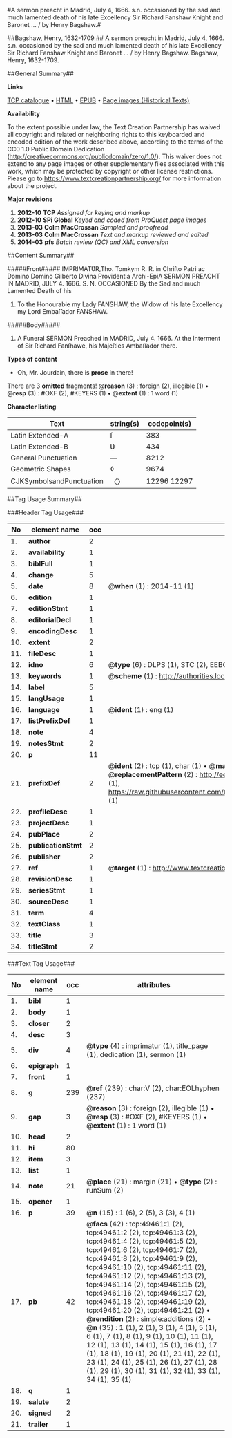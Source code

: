 #A sermon preacht in Madrid, July 4, 1666. s.n. occasioned by the sad and much lamented death of his late Excellency Sir Richard Fanshaw Knight and Baronet ... / by Henry Bagshaw.#

##Bagshaw, Henry, 1632-1709.##
A sermon preacht in Madrid, July 4, 1666. s.n. occasioned by the sad and much lamented death of his late Excellency Sir Richard Fanshaw Knight and Baronet ... / by Henry Bagshaw.
Bagshaw, Henry, 1632-1709.

##General Summary##

**Links**

[TCP catalogue](http://www.ota.ox.ac.uk/tcp/)  • 
[HTML](http://tei.it.ox.ac.uk/tcp/Texts-HTML/free/A29/A29270.html)  • 
[EPUB](http://tei.it.ox.ac.uk/tcp/Texts-EPUB/free/A29/A29270.epub) • 
[Page images (Historical Texts)](https://historicaltexts.jisc.ac.uk/eebo-11806735e)

**Availability**

To the extent possible under law, the Text Creation Partnership has waived all copyright and related or neighboring rights to this keyboarded and encoded edition of the work described above, according to the terms of the CC0 1.0 Public Domain Dedication (http://creativecommons.org/publicdomain/zero/1.0/). This waiver does not extend to any page images or other supplementary files associated with this work, which may be protected by copyright or other license restrictions. Please go to https://www.textcreationpartnership.org/ for more information about the project.

**Major revisions**

1. __2012-10__ __TCP__ *Assigned for keying and markup*
1. __2012-10__ __SPi Global__ *Keyed and coded from ProQuest page images*
1. __2013-03__ __Colm MacCrossan__ *Sampled and proofread*
1. __2013-03__ __Colm MacCrossan__ *Text and markup reviewed and edited*
1. __2014-03__ __pfs__ *Batch review (QC) and XML conversion*

##Content Summary##

#####Front#####
IMPRIMATƲR,Tho. Tomkym R. R. in Chriſto Patri ac Domino Domino Gilberto Divina Providentia Archi-EpiA SERMON PREACHT IN MADRID, JƲLY 4. 1666. S. N. OCCASIONED By the Sad and much Lamented Death of his
1. To the Honourable my Lady FANSHAW, the Widow of his late Excellency my Lord Embaſſador FANSHAW.

#####Body#####

1. A Funeral SERMON Preached in MADRID, July 4. 1666. At the Interment of Sir Richard Fanſhawe, his Majeſties Ambaſſador there.

**Types of content**

  * Oh, Mr. Jourdain, there is **prose** in there!

There are 3 **omitted** fragments! 
 @__reason__ (3) : foreign (2), illegible (1)  •  @__resp__ (3) : #OXF (2), #KEYERS (1)  •  @__extent__ (1) : 1 word (1)

**Character listing**


|Text|string(s)|codepoint(s)|
|---|---|---|
|Latin Extended-A|ſ|383|
|Latin Extended-B|Ʋ|434|
|General Punctuation|—|8212|
|Geometric Shapes|◊|9674|
|CJKSymbolsandPunctuation|〈〉|12296 12297|

##Tag Usage Summary##

###Header Tag Usage###

|No|element name|occ|attributes|
|---|---|---|---|
|1.|__author__|2||
|2.|__availability__|1||
|3.|__biblFull__|1||
|4.|__change__|5||
|5.|__date__|8| @__when__ (1) : 2014-11 (1)|
|6.|__edition__|1||
|7.|__editionStmt__|1||
|8.|__editorialDecl__|1||
|9.|__encodingDesc__|1||
|10.|__extent__|2||
|11.|__fileDesc__|1||
|12.|__idno__|6| @__type__ (6) : DLPS (1), STC (2), EEBO-CITATION (1), OCLC (1), VID (1)|
|13.|__keywords__|1| @__scheme__ (1) : http://authorities.loc.gov/ (1)|
|14.|__label__|5||
|15.|__langUsage__|1||
|16.|__language__|1| @__ident__ (1) : eng (1)|
|17.|__listPrefixDef__|1||
|18.|__note__|4||
|19.|__notesStmt__|2||
|20.|__p__|11||
|21.|__prefixDef__|2| @__ident__ (2) : tcp (1), char (1)  •  @__matchPattern__ (2) : ([0-9\-]+):([0-9IVX]+) (1), (.+) (1)  •  @__replacementPattern__ (2) : http://eebo.chadwyck.com/downloadtiff?vid=$1&page=$2 (1), https://raw.githubusercontent.com/textcreationpartnership/Texts/master/tcpchars.xml#$1 (1)|
|22.|__profileDesc__|1||
|23.|__projectDesc__|1||
|24.|__pubPlace__|2||
|25.|__publicationStmt__|2||
|26.|__publisher__|2||
|27.|__ref__|1| @__target__ (1) : http://www.textcreationpartnership.org/docs/. (1)|
|28.|__revisionDesc__|1||
|29.|__seriesStmt__|1||
|30.|__sourceDesc__|1||
|31.|__term__|4||
|32.|__textClass__|1||
|33.|__title__|3||
|34.|__titleStmt__|2||


###Text Tag Usage###

|No|element name|occ|attributes|
|---|---|---|---|
|1.|__bibl__|1||
|2.|__body__|1||
|3.|__closer__|2||
|4.|__desc__|3||
|5.|__div__|4| @__type__ (4) : imprimatur (1), title_page (1), dedication (1), sermon (1)|
|6.|__epigraph__|1||
|7.|__front__|1||
|8.|__g__|239| @__ref__ (239) : char:V (2), char:EOLhyphen (237)|
|9.|__gap__|3| @__reason__ (3) : foreign (2), illegible (1)  •  @__resp__ (3) : #OXF (2), #KEYERS (1)  •  @__extent__ (1) : 1 word (1)|
|10.|__head__|2||
|11.|__hi__|80||
|12.|__item__|3||
|13.|__list__|1||
|14.|__note__|21| @__place__ (21) : margin (21)  •  @__type__ (2) : runSum (2)|
|15.|__opener__|1||
|16.|__p__|39| @__n__ (15) : 1 (6), 2 (5), 3 (3), 4 (1)|
|17.|__pb__|42| @__facs__ (42) : tcp:49461:1 (2), tcp:49461:2 (2), tcp:49461:3 (2), tcp:49461:4 (2), tcp:49461:5 (2), tcp:49461:6 (2), tcp:49461:7 (2), tcp:49461:8 (2), tcp:49461:9 (2), tcp:49461:10 (2), tcp:49461:11 (2), tcp:49461:12 (2), tcp:49461:13 (2), tcp:49461:14 (2), tcp:49461:15 (2), tcp:49461:16 (2), tcp:49461:17 (2), tcp:49461:18 (2), tcp:49461:19 (2), tcp:49461:20 (2), tcp:49461:21 (2)  •  @__rendition__ (2) : simple:additions (2)  •  @__n__ (35) : 1 (1), 2 (1), 3 (1), 4 (1), 5 (1), 6 (1), 7 (1), 8 (1), 9 (1), 10 (1), 11 (1), 12 (1), 13 (1), 14 (1), 15 (1), 16 (1), 17 (1), 18 (1), 19 (1), 20 (1), 21 (1), 22 (1), 23 (1), 24 (1), 25 (1), 26 (1), 27 (1), 28 (1), 29 (1), 30 (1), 31 (1), 32 (1), 33 (1), 34 (1), 35 (1)|
|18.|__q__|1||
|19.|__salute__|2||
|20.|__signed__|2||
|21.|__trailer__|1||
